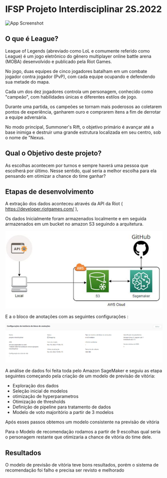 # IFSP Projeto Interdisciplinar 2S.2022
![App Screenshot](https://uploaddeimagens.com.br/images/000/705/999/original/League-Of-Legends-Logo-3.jpg?1472669894)

## O que é League?
League of Legends (abreviado como LoL e comumente referido como League) é um jogo eletrônico do gênero multiplayer online battle arena (MOBA) desenvolvido e publicado pela Riot Games.

No jogo, duas equipes de cinco jogadores batalham em um combate jogador contra jogador (PvP), com cada equipe ocupando e defendendo sua metade do mapa.

Cada um dos dez jogadores controla um personagem, conhecido como "campeão", com habilidades únicas e diferentes estilos de jogo. 

Durante uma partida, os campeões se tornam mais poderosos ao coletarem pontos de experiência, ganharem ouro e comprarem itens a fim de derrotar a equipe adversária. 

No modo principal, Summoner's Rift, o objetivo primário é avançar até a base inimiga e destruir uma grande estrutura localizada em seu centro, sob o nome de "Nexus.

## Qual o Objetivo deste projeto?

As escolhas acontecem por turnos e sempre haverá uma pessoa que escolherá por último. 
Nesse sentido, qual seria a melhor escolha para ela pensando em otimizar a chance do time ganhar?

## Etapas de desenvolvimento

A extração dos dados aconteceu através da API da Riot ( https://developer.riotgames.com/ ),

Os dados Inicialmente foram armazenados localmente e em seguida armazenados em um bucket no amazon S3 seguindo a arquitetura.

![App Screenshot](https://github.com/LucasPieroo/Pos-IFSP/blob/main/proj_inter_2s_2022/Imagens/arquitetura.PNG?raw=true)

E a o bloco de anotações com as seguintes configurações :

![App Screenshot](https://github.com/LucasPieroo/Pos-IFSP/blob/main/proj_inter_2s_2022/Imagens/config_ba.PNG?raw=true)

A análise de dados foi feita toda pelo Amazon SageMaker e seguiu as etapa seguintes começando pela criação de um modelo de previsão de vitória:

- Exploração dos dados
- Seleção inicial de modelos
- otimização de hyperparametros
- Otimização de thresholds
- Definição de pipeline para tratamento de dados
- Modelo de voto majoritório a partir de 3 modelos

Após esses passos obtemos um modelo consistente na previsão de vitória

Para o Modelo de recomendação rodamos a partir de 9 escolhas qual seria o personagem restante que otimizaria a chance de vitória do time dele.

## Resultados

O modelo de previsão de vitória teve bons resultados, porém o sistema de recomendação foi falho e precisa ser revisto e melhorado

